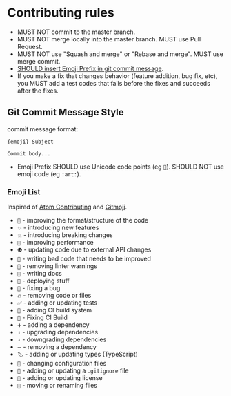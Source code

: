 # Contributing rules

* MUST NOT commit to the master branch.
* MUST NOT merge locally into the master branch. MUST use Pull Request.
* MUST NOT use "Squash and merge" or "Rebase and merge". MUST use merge commit.
* [SHOULD insert Emoji Prefix in git commit message](#git-commit-message-style).
* If you make a fix that changes behavior (feature addition, bug fix, etc), you MUST add a test codes that fails before the fixes and succeeds after the fixes.

## Git Commit Message Style

commit message format:

```
{emoji} Subject

Commit body...
```

* Emoji Prefix SHOULD use Unicode code points (eg `🎨`). SHOULD NOT use emoji code (eg `:art:`).

### Emoji List

Inspired of [Atom Contributing] and [Gitmoji].

[Atom Contributing]: https://github.com/atom/atom/blob/f8bae3f84cf1d869d0b3f833c7d3ced8b40523d2/CONTRIBUTING.md#git-commit-messages
[Gitmoji]: https://gitmoji.carloscuesta.me/

* `🎨` - improving the format/structure of the code
* `✨` - introducing new features
* `💥` - introducing breaking changes
* `🐎` - improving performance
* `👽` - updating code due to external API changes
* `💩` - writing bad code that needs to be improved
* `🚨` - removing linter warnings
* `📝` - writing docs
* `🚀` - deploying stuff
* `🐛` - fixing a bug
* `🔥` - removing code or files
* `✅` - adding or updating tests
* `👷` - adding CI build system
* `💚` - Fixing CI Build
* `➕` - adding a dependency
* `⬆️` - upgrading dependencies
* `⬇️` - downgrading dependencies
* `➖` - removing a dependency
* `🏷️` - adding or updating types (TypeScript)
* `🔧` - changing configuration files
* `🙈` - adding or updating a `.gitignore` file
* `📄` - adding or updating license
* `🚚` - moving or renaming files
